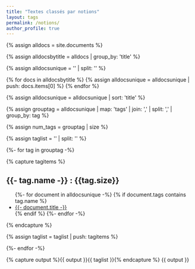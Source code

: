 ```yaml
---
title: "Textes classés par notions"
layout: tags
permalink: /notions/
author_profile: true
---
```


{% assign alldocs = site.documents %}	

{% assign alldocsbytitle = alldocs | group_by: 'title' %}	

{% assign alldocsunique = '' | split: '' %}

{% for docs in alldocsbytitle %}
    {% assign alldocsunique = alldocsunique | push: docs.items[0] %}
{% endfor %}

{% assign alldocsunique = alldocsunique | sort: 'title' %}

{% assign grouptag =  alldocsunique | map: 'tags' | join: ','  | split: ','  | group_by: tag %}

{% assign num_tags = grouptag | size %}

{% assign taglist = '' | split: '' %}

{%- for tag in grouptag -%}

{% capture tagitems %}

<h2>{{- tag.name -}} : {{tag.size}}</h2>
<ul>
	{%- for document in alldocsunique -%}
    	{% if document.tags contains tag.name %}
        	 <li><a href="https://eyssette.github.io/dossiers{{- document.url -}}">{{- document.title -}}</a></li>
		 {% endif %}
    {%- endfor -%}
</ul>

{% endcapture %}

{% assign taglist = taglist | push: tagitems %}

{%- endfor -%}

{% capture output %}{{ output }}{{ taglist }}{% endcapture %}
{{ output }}

